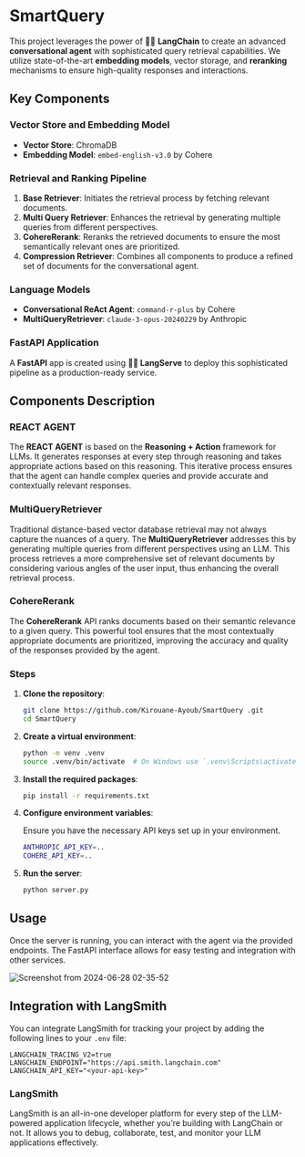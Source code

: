 # SmartQuery 


This project leverages the power of 🦜️🔗 **LangChain** to create an advanced **conversational agent** with sophisticated query retrieval capabilities. We utilize state-of-the-art **embedding models**, vector storage, and **reranking** mechanisms to ensure high-quality responses and interactions.

## Key Components

### Vector Store and Embedding Model

- **Vector Store**: ChromaDB
- **Embedding Model**: `embed-english-v3.0` by Cohere

### Retrieval and Ranking Pipeline

1. **Base Retriever**: Initiates the retrieval process by fetching relevant documents.
2. **Multi Query Retriever**: Enhances the retrieval by generating multiple queries from different perspectives.
3. **CohereRerank**: Reranks the retrieved documents to ensure the most semantically relevant ones are prioritized.
4. **Compression Retriever**: Combines all components to produce a refined set of documents for the conversational agent.

### Language Models

- **Conversational ReAct Agent**: `command-r-plus` by Cohere
- **MultiQueryRetriever**: `claude-3-opus-20240229` by Anthropic

### FastAPI Application

A **FastAPI** app is created using **🦜️🏓 LangServe** to deploy this sophisticated pipeline as a production-ready service.

## Components Description

### REACT AGENT

The **REACT AGENT** is based on the **Reasoning + Action** framework for LLMs. It generates responses at every step through reasoning and takes appropriate actions based on this reasoning. This iterative process ensures that the agent can handle complex queries and provide accurate and contextually relevant responses.

### MultiQueryRetriever

Traditional distance-based vector database retrieval may not always capture the nuances of a query. The **MultiQueryRetriever** addresses this by generating multiple queries from different perspectives using an LLM. This process retrieves a more comprehensive set of relevant documents by considering various angles of the user input, thus enhancing the overall retrieval process.

### CohereRerank

The **CohereRerank** API ranks documents based on their semantic relevance to a given query. This powerful tool ensures that the most contextually appropriate documents are prioritized, improving the accuracy and quality of the responses provided by the agent.

### Steps

1. **Clone the repository**:

    ```bash
    git clone https://github.com/Kirouane-Ayoub/SmartQuery .git
    cd SmartQuery 
    ```

2. **Create a virtual environment**:

    ```bash
    python -m venv .venv
    source .venv/bin/activate  # On Windows use `.venv\Scripts\activate`
    ```

3. **Install the required packages**:

    ```bash
    pip install -r requirements.txt
    ```
4. **Configure environment variables**:

    Ensure you have the necessary API keys set up in your environment.
    ```bash
    ANTHROPIC_API_KEY=..
    COHERE_API_KEY=..
    ```
6. **Run the server**:

    ```bash
    python server.py
    ```


## Usage

Once the server is running, you can interact with the agent via the provided endpoints. The FastAPI interface allows for easy testing and integration with other services.

![Screenshot from 2024-06-28 02-35-52](https://github.com/Kirouane-Ayoub/SmartQuery-/assets/99510125/4567b30b-394c-4fca-a21e-084a1fcb36a5)

## Integration with LangSmith

You can integrate LangSmith for tracking your project by adding the following lines to your `.env` file:

```
LANGCHAIN_TRACING_V2=true
LANGCHAIN_ENDPOINT="https://api.smith.langchain.com"
LANGCHAIN_API_KEY="<your-api-key>"
```

### LangSmith

LangSmith is an all-in-one developer platform for every step of the LLM-powered application lifecycle, whether you’re building with LangChain or not. It allows you to debug, collaborate, test, and monitor your LLM applications effectively.
